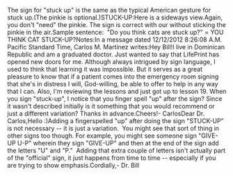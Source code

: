 The sign for "stuck up" is the same as the typical American 
	gesture for stuck up.(The pinkie is optional.)STUCK-UP:Here is a sideways view.Again, you don't "need" the pinkie. The sign is correct with our without 
	sticking the pinkie in the air.Sample sentence:  "Do you think cats are stuck up?" = YOU THINK CAT 
	STUCK-UP?Notes:In a message dated 12/12/2012 8:26:08 A.M. Pacific Standard Time, 
			Carlos M. Martinez writes:Hey Bill!I live in Dominican Republic and am a graduated doctor. Just 
				wanted to say that LifePrint has opened new doors for me. 
				Although always intrigued by sign language, I used to think that 
				learning it was impossible. But it serves as a great pleasure to 
				know that if a patient comes into the emergency room signing 
				that she's in distress I will, God-willing, be able to offer to 
				help in any way that I can. Also, I'm reviewing the lessons and 
				just got up to lesson 19. When you sign "stuck-up", I notice 
				that you finger spell "up" after the sign? Since it wasn't 
				described initially is it something that you would recommend or 
				just a different variation? Thanks in advance.Cheers!- CarlosDear Dr. Carlos,Hello :)Adding a fingerspelled "up" after doing the sign "STUCK-UP" is not necessary 
	-- it is just a variation.  You might see that sort of thing in other 
	signs too though. For example, you might see someone sign "GIVE-UP U-P" 
	wherein they sign "GIVE-UP" and then at the end of the sign add the letters 
	"U" and "P."  Adding that extra couple of letters isn't actually part 
	of the "official" sign, it just happens from time to time -- especially if 
	you are trying to show emphasis.Cordially,- Dr. Bill